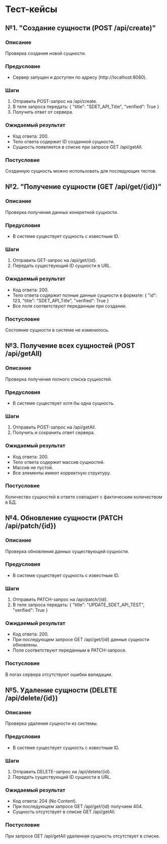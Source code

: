# Тест-кейсы

## №1. "Создание сущности (POST /api/create)"

### Описание
Проверка создания новой сущности.

### Предусловие
- Сервер запущен и доступен по адресу (http://localhost:8080).

### Шаги
1. Отправить POST-запрос на /api/create.
2. В теле запроса передать:
{
  "title": "SDET_API_Title",
  "verified": True
}
3. Получить ответ от сервера.

### **Ожидаемый результат**
- Код ответа: 200.
- Тело ответа содержит ID созданной сущности.
- Сущность появляется в списке при запросе GET /api/getAll.

### Постусловие
Созданную сущность можно использовать для последующих тестов.


## №2. "Получение сущности (GET /api/get/{id})"

### Описание
Проверка получения данных конкретной сущности.

### Предусловия
- В системе существует сущность с известным ID.

### Шаги
1. Отправить GET-запрос на /api/get/{id}.
2. Передать существующий ID сущности в URL.

### Ожидаемый результат
- Код ответа: 200.
- Тело ответа содержит полные данные сущности в формате:
{
  "id": 123,
  "title": "SDET_API_Title",
  "verified": True
}
- Все поля соответствуют переданным при создании.

### Постусловие
Состояние сущности в системе не изменилось.


## №3. Получение всех сущностей (POST /api/getAll)

### Описание
Проверка получения полного списка сущностей.

### Предусловия
- В системе существует хотя бы одна сущность.

### Шаги
1. Отправить POST-запрос на /api/getAll.
2. Получить и сохранить ответ сервера.

### Ожидаемый результат
- Код ответа: 200.
- Тело ответа содержит массив сущностей.
- Массив не пустой.
- Все элементы имеют корректную структуру.

### Постусловие
Количество сущностей в ответе совпадает с фактическим количеством в БД.


## №4. Обновление сущности (PATCH /api/patch/{id})

### Описание
Проверка обновления данных существующей сущности.

### Предусловия
- В системе существует сущность с известным ID.

### Шаги
1. Отправить PATCH-запрос на /api/patch/{id}.
2. В теле запроса передать:
{
  "title": "UPDATE_SDET_API_TEST",
  "verified": True
}

### Ожидаемый результат
- Код ответа: 200.
- При последующем запросе GET /api/get/{id} данные сущности обновлены.
- Поля соответствуют переданным в PATCH-запросе.

### Постусловие
В логах сервера отсутствуют ошибки валидации.


## №5. Удаление сущности (DELETE /api/delete/{id})

### Описание
Проверка удаления сущности из системы.

### Предусловия
- В системе существует сущность с известным ID.

### Шаги
1. Отправить DELETE-запрос на /api/delete/{id}.
2. Передать существующий ID сущности в URL.

### Ожидаемый результат
- Код ответа: 204 (No Content).
- При последующем запросе GET /api/get/{id} получаем 404.
- Сущность отсутствует в списке GET /api/getAll.

### Постусловие
При запросе GET /api/getAll удаленная сущность отсутствует в списке.